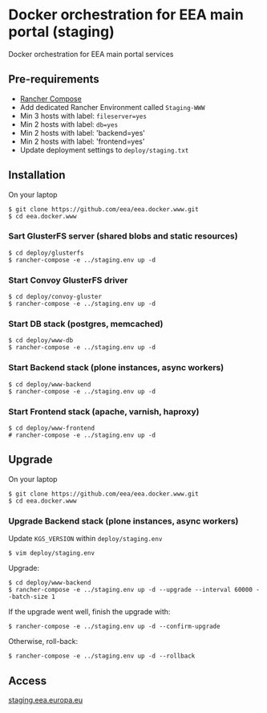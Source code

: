 # Docker orchestration for EEA main portal (staging)

Docker orchestration for EEA main portal services


## Pre-requirements

* [Rancher Compose](http://docs.rancher.com/rancher/rancher-compose/)
* Add dedicated Rancher Environment called `Staging-WWW`
* Min 3 hosts with label: `fileserver=yes`
* Min 2 hosts with label: `db=yes`
* Min 2 hosts with label: 'backend=yes'
* Min 2 hosts with label: 'frontend=yes'
* Update deployment settings to `deploy/staging.txt`


## Installation

On your laptop

    $ git clone https://github.com/eea/eea.docker.www.git
    $ cd eea.docker.www

### Sart GlusterFS server (shared blobs and static resources)

    $ cd deploy/glusterfs
    $ rancher-compose -e ../staging.env up -d

### Start Convoy GlusterFS driver

    $ cd deploy/convoy-gluster
    $ rancher-compose -e ../staging.env up -d

### Start DB stack (postgres, memcached)

    $ cd deploy/www-db
    $ rancher-compose -e ../staging.env up -d

### Start Backend stack (plone instances, async workers)

    $ cd deploy/www-backend
    $ rancher-compose -e ../staging.env up -d

### Start Frontend stack (apache, varnish, haproxy)

    $ cd deploy/www-frontend
    # rancher-compose -e ../staging.env up -d


## Upgrade

On your laptop

    $ git clone https://github.com/eea/eea.docker.www.git
    $ cd eea.docker.www

### Upgrade Backend stack (plone instances, async workers)

Update `KGS_VERSION` within `deploy/staging.env`

    $ vim deploy/staging.env

Upgrade:

    $ cd deploy/www-backend
    $ rancher-compose -e ../staging.env up -d --upgrade --interval 60000 --batch-size 1

If the upgrade went well, finish the upgrade with:

    $ rancher-compose -e ../staging.env up -d --confirm-upgrade

Otherwise, roll-back:

    $ rancher-compose -e ../staging.env up -d --rollback


## Access

[staging.eea.europa.eu](http://staging.eea.europa.eu)
